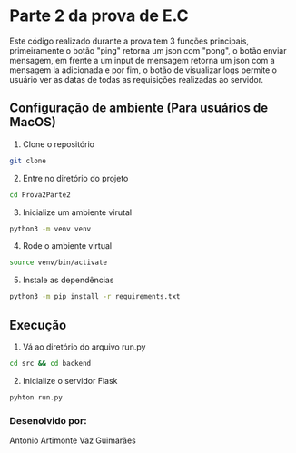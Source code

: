 # Parte 2 da prova de E.C

Este código realizado durante a prova tem 3 funções principais, primeiramente o botão "ping" retorna um json com "pong", o botão enviar mensagem, em frente a um input de mensagem retorna um json com a mensagem la adicionada e por fim, o botão de visualizar logs permite o usuário ver as datas de todas as requisições realizadas ao servidor.

## Configuração de ambiente (Para usuários de MacOS)

1. Clone o repositório

```bash
git clone
```

2. Entre no diretório do projeto

```bash
cd Prova2Parte2
```

3. Inicialize um ambiente virutal

```bash
python3 -m venv venv
```

4. Rode o ambiente virtual

```bash
source venv/bin/activate
```

5. Instale as dependências

```bash
python3 -m pip install -r requirements.txt
```

## Execução

1. Vá ao diretório do arquivo run.py

```bash
cd src && cd backend
```

2. Inicialize o servidor Flask

```bash
pyhton run.py
```


### Desenolvido por:

Antonio Artimonte Vaz Guimarães